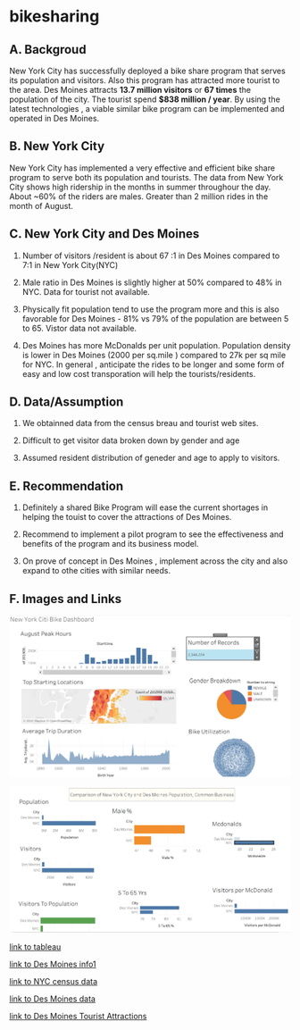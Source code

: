 # bikesharing

## A. Backgroud

New York City has successfully deployed a bike share program that serves its population and visitors.
Also this program has attracted more tourist to the area. Des Moines attracts **13.7 million visitors** 
or **67 times** the population of the city. The tourist spend **$838 million / year**.
By using the latest technologies , a viable similar bike program can be implemented and operated in Des Moines.

## B. New York City

New York City has implemented a very effective and efficient bike share program to serve both its population and tourists.
The data from New York City shows high ridership in the months in summer throughour the day. About ~60% of the riders are males.
Greater than 2 million rides in the month of August. 


## C. New York City and Des Moines

1. Number of visitors /resident is about 67 :1 in Des Moines compared to 7:1 in New York City(NYC)

2. Male ratio in Des Moines is slightly higher at 50% compared to 48% in NYC. Data for tourist not available.

3. Physically fit population tend to use the program more and this is also favorable for Des Moines - 81% vs 79% of the population 
are between 5 to 65. Vistor data not available.

4. Des Moines has more McDonalds per unit population.  Population density is lower in Des Moines (2000 per sq.mile )
compared to 27k per sq mile for NYC. In general , anticipate the rides to be longer and some form of easy and low cost 
transporation will help the tourists/residents.

## D. Data/Assumption
1. We obtainned data from the census breau and tourist web sites.

2. Difficult to get visitor data broken down by gender and age

3. Assumed resident distribution of geneder and age to apply to visitors.

## E. Recommendation
1.  Definitely a shared Bike Program will ease the current shortages in helping the touist to cover the attractions of Des Moines.

2. Recommend to implement a pilot program to see the effectiveness and benefits of the program and its business model.

3. On prove of concept in Des Moines , implement across the city and also expand to othe cities with similar needs.

## F. Images and Links

![](nyc.PNG)

![](des_moines_dashboard.PNG)

[link to tableau](https://public.tableau.com/profile/lakshmanan.karuppiah#!/vizhome/DesMoines-case/DesMoinesBikeRental?publish=yes "link to Des Moines Bike Share Tableau")

[link to Des Moines info1](https://www.catchdesmoines.com/articles/post/des-moines-draws-record-number-of-visitors-to-region/ "link to Des Moines Info1")

[link to NYC census data](https://www.census.gov/quickfacts/newyorkcitynewyork "link to New York City Census Data")

[link to Des Moines data](https://www.census.gov/quickfacts/desmoinescityiowa "link to Des Moines Census Data")

[link to Des Moines Tourist Attractions](https://www.planetware.com/tourist-attractions-/des-moines-us-ia-des.htm "link to Des Moines Tourist Attractions")

